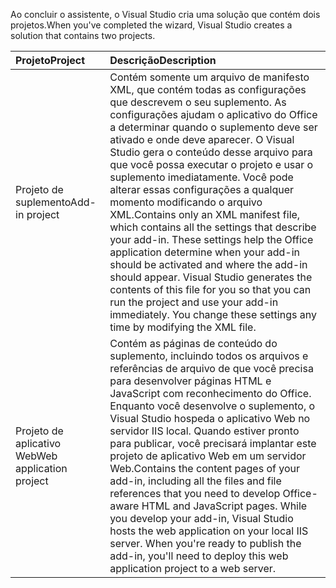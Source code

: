 <span data-ttu-id="7a07d-101">Ao concluir o assistente, o Visual Studio cria uma solução que contém dois projetos.</span><span class="sxs-lookup"><span data-stu-id="7a07d-101">When you've completed the wizard, Visual Studio creates a solution that contains two projects.</span></span>

|<span data-ttu-id="7a07d-102">**Projeto**</span><span class="sxs-lookup"><span data-stu-id="7a07d-102">**Project**</span></span>|<span data-ttu-id="7a07d-103">**Descrição**</span><span class="sxs-lookup"><span data-stu-id="7a07d-103">**Description**</span></span>|
|:-----|:-----|
|<span data-ttu-id="7a07d-104">Projeto de suplemento</span><span class="sxs-lookup"><span data-stu-id="7a07d-104">Add-in project</span></span>|<span data-ttu-id="7a07d-p101">Contém somente um arquivo de manifesto XML, que contém todas as configurações que descrevem o seu suplemento. As configurações ajudam o aplicativo do Office a determinar quando o suplemento deve ser ativado e onde deve aparecer. O Visual Studio gera o conteúdo desse arquivo para que você possa executar o projeto e usar o suplemento imediatamente. Você pode alterar essas configurações a qualquer momento modificando o arquivo XML.</span><span class="sxs-lookup"><span data-stu-id="7a07d-p101">Contains only an XML manifest file, which contains all the settings that describe your add-in. These settings help the Office application determine when your add-in should be activated and where the add-in should appear. Visual Studio generates the contents of this file for you so that you can run the project and use your add-in immediately. You change these settings any time by modifying the XML file.</span></span>|
|<span data-ttu-id="7a07d-109">Projeto de aplicativo Web</span><span class="sxs-lookup"><span data-stu-id="7a07d-109">Web application project</span></span>|<span data-ttu-id="7a07d-p102">Contém as páginas de conteúdo do suplemento, incluindo todos os arquivos e referências de arquivo de que você precisa para desenvolver páginas HTML e JavaScript com reconhecimento do Office. Enquanto você desenvolve o suplemento, o Visual Studio hospeda o aplicativo Web no servidor IIS local. Quando estiver pronto para publicar, você precisará implantar este projeto de aplicativo Web em um servidor Web.</span><span class="sxs-lookup"><span data-stu-id="7a07d-p102">Contains the content pages of your add-in, including all the files and file references that you need to develop Office-aware HTML and JavaScript pages. While you develop your add-in, Visual Studio hosts the web application on your local IIS server. When you're ready to publish the add-in, you'll need to deploy this web application project to a web server.</span></span>|